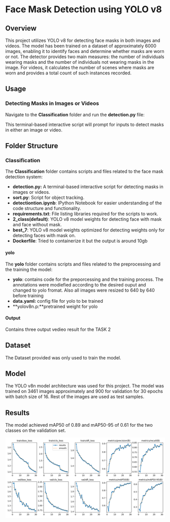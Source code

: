 # Face Mask Detection using YOLO v8

## Overview
This project utilizes YOLO v8 for detecting face masks in both images and videos. The model has been trained on a dataset of approximately 6000 images, enabling it to identify faces and determine whether masks are worn or not. The detector provides two main measures: the number of individuals wearing masks and the number of individuals not wearing masks in the image. For videos, it calculates the number of scenes where masks are worn and provides a total count of such instances recorded.

## Usage
### Detecting Masks in Images or Videos
Navigate to the **Classification** folder and run the **detection.py** file:

This terminal-based interactive script will prompt for inputs to detect masks in either an image or video.



## Folder Structure
### Classification
The **Classification** folder contains scripts and files related to the face mask detection system:

- **detection.py:** A terminal-based interactive script for detecting masks in images or videos.
- **sort.py**: Script for object tracking.
- **detectiontion.ipynb**: IPython Notebook for easier understanding of the code structure and functionality.
- **requirements.txt**: File listing libraries required for the scripts to work.
- **2_class(default)**: YOLO v8 model weights for detecting face with mask and face without mask.
- **best_7**: YOLO v8 model weights optimized for detecting weights only for detecting faces with mask on.
- **Dockerfile**: Tried to containerize it but the output is around 10gb

#### yolo 
The **yolo** folder contains scripts and files related to the preprocessing and the training the model:

- **yolo**:  contains code for the preporcessing and the training process. The annotations were modiefied according to the desired ouput and changed to yolo fromat. Also all images were resized to 640 by 640 before training 
- **data.yaml:** config file for yolo to be trained
- **yolov8n.p:**pretrained weight for yolo 

#### Output 
Contains three output vedieo result for the TASK 2


## Dataset
The Dataset provided was only used to train the model.

## Model
The YOLO v8n model architecture was used for this project. The model was trained on 3461 images approximately  and 900 for validation for 30 epochs with batch size of 16. Rest of the images are used as test samples.  

## Results
The model achieved mAP50 of 0.89 and mAP50-95 of 0.61 for the two classes on the validation set. 


![Results](results.png)


